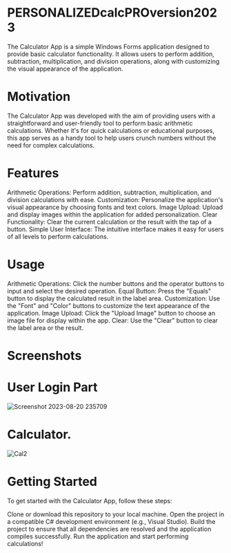 # PERSONALIZEDcalcPROversion2023
The Calculator App is a simple Windows Forms application designed to provide basic calculator functionality. It allows users to perform addition, subtraction, multiplication, and division operations, along with customizing the visual appearance of the application.

# Motivation
The Calculator App was developed with the aim of providing users with a straightforward and user-friendly tool to perform basic arithmetic calculations. Whether it's for quick calculations or educational purposes, this app serves as a handy tool to help users crunch numbers without the need for complex calculations.

# Features
Arithmetic Operations: Perform addition, subtraction, multiplication, and division calculations with ease.
Customization: Personalize the application's visual appearance by choosing fonts and text colors.
Image Upload: Upload and display images within the application for added personalization.
Clear Functionality: Clear the current calculation or the result with the tap of a button.
Simple User Interface: The intuitive interface makes it easy for users of all levels to perform calculations.
# Usage
Arithmetic Operations: Click the number buttons and the operator buttons to input and select the desired operation.
Equal Button: Press the "Equals" button to display the calculated result in the label area.
Customization: Use the "Font" and "Color" buttons to customize the text appearance of the application.
Image Upload: Click the "Upload Image" button to choose an image file for display within the app.
Clear: Use the "Clear" button to clear the label area or the result.
# Screenshots
# User Login Part
![Screenshot 2023-08-20 235709](https://github.com/RoggersAnguzu/PERSONALIZEDcalcPROversion2023/assets/141458053/96f3e57a-0f40-4a0d-adeb-7955733576e7)
# Calculator.

![Cal2](https://github.com/RoggersAnguzu/PERSONALIZEDcalcPROversion2023/assets/141458053/7d3ada72-9d32-4884-81ef-96930ee1a601)


# Getting Started
To get started with the Calculator App, follow these steps:

Clone or download this repository to your local machine.
Open the project in a compatible C# development environment (e.g., Visual Studio).
Build the project to ensure that all dependencies are resolved and the application compiles successfully.
Run the application and start performing calculations!



